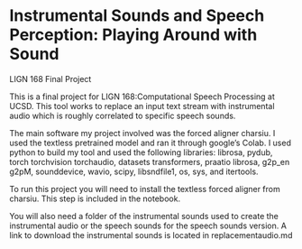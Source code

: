 #  Instrumental Sounds and Speech Perception: Playing Around with Sound

LIGN 168 Final Project

This is a final project for LIGN 168:Computational Speech Processing at UCSD. This tool works to replace an input text stream with instrumental audio which is roughly correlated to specific speech sounds.

The main software my project involved was the forced aligner charsiu. I used the textless pretrained model and ran it through google’s Colab. I used python to build my tool and used the following libraries: librosa, pydub, torch torchvision torchaudio, datasets transformers, praatio librosa, g2p_en g2pM, sounddevice, wavio, scipy, libsndfile1, os, sys, and itertools. 

To run this project you will need to install the textless forced aligner from charsiu. This step is included in the notebook.

You will also need a folder of the instrumental sounds used to create the instrumental audio or the speech sounds for the speech sounds version. A link to download the instrumental sounds is located in replacementaudio.md
